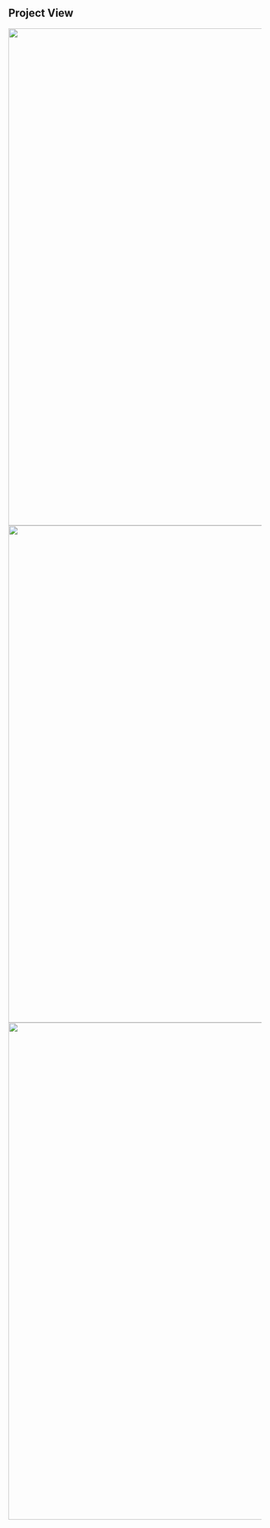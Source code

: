 ## Project View

<img width="989" src="https://github.com/user-attachments/assets/79810b5b-8f30-4401-baac-d6156d6f6b08" >
<img width="989" src="https://github.com/user-attachments/assets/daa2ad89-71fc-4bba-8e23-c4f4eefd672f">
<img width="989" src="https://github.com/user-attachments/assets/37980371-24c7-4e42-a828-2dde96ce4e34">
